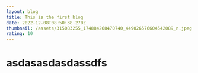 ```yaml
---
layout: blog
title: This is the first blog
date: 2022-12-08T08:50:38.270Z
thumbnail: /assets/315083255_174884268470740_449026576604542089_n.jpeg
rating: 10
---
```

# **a﻿sdasasdasdassdfs**
